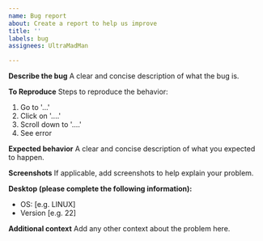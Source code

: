 ```yaml
---
name: Bug report
about: Create a report to help us improve
title: ''
labels: bug
assignees: UltraMadMan

---
```


**Describe the bug**
A clear and concise description of what the bug is.

**To Reproduce**
Steps to reproduce the behavior:
1. Go to '...'
2. Click on '....'
3. Scroll down to '....'
4. See error

**Expected behavior**
A clear and concise description of what you expected to happen.

**Screenshots**
If applicable, add screenshots to help explain your problem.

**Desktop (please complete the following information):**
 - OS: [e.g. LINUX]
 - Version [e.g. 22]

**Additional context**
Add any other context about the problem here.
